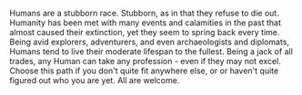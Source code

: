 Humans are a stubborn race. Stubborn, as in that they refuse to die out. Humanity has been met with many events and calamities in the past that almost caused their extinction, yet they seem to spring back every time. Being avid explorers, adventurers, and even archaeologists and diplomats, Humans tend to live their moderate lifespan to the fullest. Being a jack of all trades, any Human can take any profession - even if they may not excel. Choose this path if you don't quite fit anywhere else, or or haven't quite figured out who you are yet. All are welcome.
